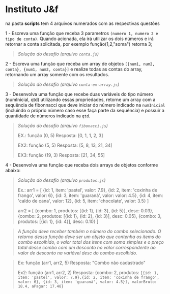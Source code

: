# Instituto J&f

na pasta **scripts** tem 4 arquivos numerados com as respectivas questões 

1 - Escreva uma função que receba 3 parametros `(numero 1, numero 2 e tipo de conta)`. Quando acionada, ela irá utilizar os dois números e irá retornar a conta solicitada, por exemplo função(1,2,"soma") retorna 3;

> *Solução do desafio (arquivo `conta.js`)*

2 - Escreva uma função que receba um array de objetos `[{num1, num2, conta}, {num1, num2, conta}]` e realize todas as contas do array, retornando um array somente com os resultados.

> *Solução do desafio (arquivo `conta-em-array.js`)*

3 - Desenvolva uma função que recebe duas variáveis do tipo número (numInicial, qtd) utilizando essas propriedades, retorne um array com a sequência de fibonnacci que deve iniciar do número indicado na `numInicial` (incluindo o próprio número caso esse faça parte da sequência) e possuir a quantidade de números indicado na `qtd`.

> *Solução do desafio (arquivo `fibonacci.js`)*
>
> EX.: função (0, 5)
> Resposta: [0, 1, 1, 2, 3]
>
> EX2: função (5, 5)
> Resposta: [5, 8, 13, 21, 34]
>
> EX3: função (19, 3)
> Resposta: [21, 34, 55]


4 - Desenvolva uma função que receba dois arrays de objetos conforme abaixo:

> *Solução do desafio (arquivo `produtos.js`)*
>
> Ex.: arr1 = [
>{id: 1, item: 'pastel', valor: 7.9},
>{id: 2, item: 'coxinha de frango', valor: 6},
>{id: 3, item: 'guaraná', valor: valor: 4.5},
>{id: 4, item: 'caldo de cana', valor: 12},
>{id: 5, item: 'chocolate', valor: 3.5}
>]
>
>arr2 = [
>{combo: 1, produtos: [{id: 1}, {id: 3}, {id: 5}], desc: 0.03},
>{combo: 2, produtos: [{id: 1}, {id: 2}, {id: 3}], desc: 0.05},
>{combo: 3, produtos: [{id: 1}, {id: 4}], desc: 0.10}
>]

> *A função deve receber também o número do combo selecionado. O retorno dessa função deve ser um objeto que contenha os items do combo escolhido, o valor total dos itens com soma simples e o preço total desse combo com um desconto no valor correspondente ao valor de desconto na variável desc do combo escolhido.*

>Ex: função (arr1, arr2, 5)
>Resposta: "Combo não cadastrado"
>
>Ex2: função (arr1, arr2, 2)
>Resposta: {combo: 2, produtos: `[{id: 1, item: 'pastel', valor: 7.9},{id: 2, item: 'coxinha de frango', valor: 6}, {id: 3, item: 'guaraná', valor: 4.5}], valorBruto: 18.4, aPagar: 17.48}`
